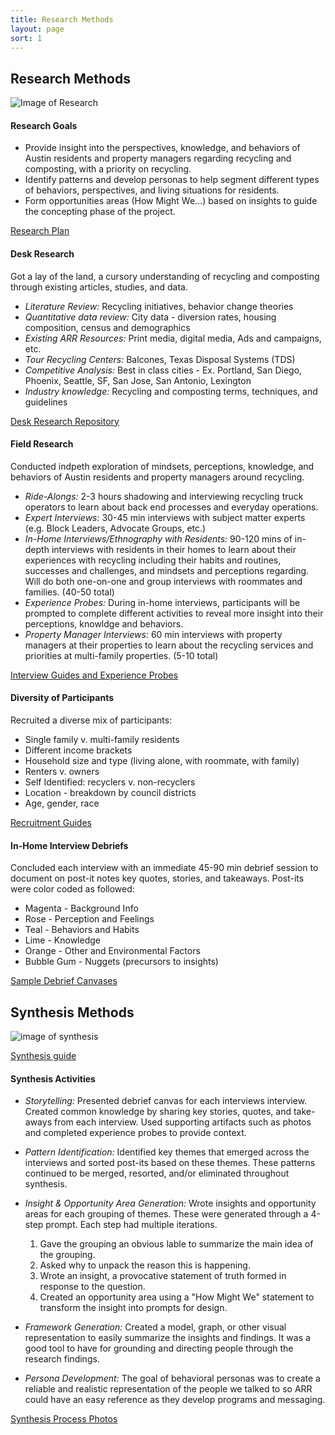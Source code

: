 ```yaml
---
title: Research Methods
layout: page
sort: 1
---
```


## Research Methods


![Image of Research](https://github.com/cityofaustin/dti-resource-recovery/blob/master/images/IMG_0459.JPG?raw=true)

#### Research Goals

* Provide insight into the perspectives, knowledge, and behaviors of Austin residents and property managers regarding recycling and composting, with a priority on recycling.
* Identify patterns and develop personas to help segment different types of behaviors, perspectives, and living situations for residents.
* Form opportunities areas (How Might We...) based on insights to guide the concepting phase of the project. 

[Research Plan](https://docs.google.com/document/d/1ypJoEpigzw7-MDAyV4l63VLty6Kezx7DlkYLeZYqImA/edit?usp=sharing) 


#### Desk Research
Got a lay of the land, a cursory understanding of recycling and composting through existing articles, studies, and data.

* *Literature Review:* Recycling initiatives, behavior change theories
* *Quantitative data review:* City data - diversion rates, housing composition, census and demographics 
* *Existing ARR Resources:* Print media, digital media, Ads and campaigns, etc. 
* *Tour Recycling Centers:* Balcones, Texas Disposal Systems (TDS)
* *Competitive Analysis:* Best in class cities - Ex. Portland, San Diego, Phoenix, Seattle, SF, San Jose, San Antonio, Lexington
* *Industry knowledge:* Recycling and composting terms, techniques, and guidelines

[Desk Research Repository](https://airtable.com/shrG19VrtiCEQ0kPw)

#### Field Research
Conducted indpeth exploration of mindsets, perceptions, knowledge, and behaviors of Austin residents and property managers around recycling.

* *Ride-Alongs:* 2-3 hours shadowing and interviewing recycling truck operators to learn about back end processes and everyday operations.
* *Expert Interviews:* 30-45 min interviews with subject matter experts (e.g. Block Leaders, Advocate Groups, etc.)
* *In-Home Interviews/Ethnography with Residents:* 90-120 mins of in-depth interviews with residents in their homes to learn about their experiences with recycling including their habits and routines, successes and challenges, and mindsets and perceptions regarding. Will do both one-on-one and group interviews with roommates and families. (40-50 total)
* *Experience Probes:* During in-home interviews, participants will be prompted to complete different activities to reveal more insight into their perceptions, knowldge and behaviors. 
* *Property Manager Interviews:* 60 min interviews with property managers at their properties to learn about the recycling services and priorities at multi-family properties. (5-10 total)

[Interview Guides and Experience Probes](https://drive.google.com/open?id=0B0ZCxe9t4WXDVVRtWnFwMkMwVms)

#### Diversity of Participants
Recruited a diverse mix of participants:

* Single family v. multi-family residents
* Different income brackets
* Household size and type (living alone, with roommate, with family)
* Renters v. owners
* Self Identified: recyclers v. non-recyclers
* Location - breakdown by council districts
* Age, gender, race

[Recruitment Guides](https://drive.google.com/open?id=0B0ZCxe9t4WXDUVEtWnJRNG1ldGc)

#### In-Home Interview Debriefs
Concluded each interview with an immediate 45-90 min debrief session to document on post-it notes key quotes, stories, and takeaways. Post-its were color coded as followed:

* Magenta - Background Info
* Rose - Perception and Feelings
* Teal - Behaviors and Habits
* Lime - Knowledge
* Orange - Other and Environmental Factors
* Bubble Gum - Nuggets (precursors to insights)

[Sample Debrief Canvases](https://drive.google.com/drive/folders/0B1h7yUJL74THSnRaQkdnSkk2QlE?usp=sharing)


## Synthesis Methods

![image of synthesis](https://github.com/cityofaustin/dti-resource-recovery/blob/master/images/memi_tom_synthesis.JPG?raw=true)

[Synthesis guide](https://drive.google.com/drive/folders/0B0ZCxe9t4WXDTGRCOHRrNjNuZ2s?usp=sharing)

#### Synthesis Activities

* *Storytelling:* Presented debrief canvas for each interviews interview. Created common knowledge by sharing key stories, quotes, and take-aways from each interview. Used supporting artifacts such as photos and completed experience probes to provide context. 
* *Pattern Identification:* Identified key themes that emerged across the interviews and sorted post-its based on these themes. These patterns continued to be merged, resorted, and/or eliminated throughout synthesis.
* *Insight & Opportunity Area Generation:* Wrote insights and opportunity areas for each grouping of themes. These were generated through a 4-step prompt. Each step had multiple iterations. 

   1. Gave the grouping an obvious lable to summarize the main idea of the grouping.
   2. Asked why to unpack the reason this is happening.
   3. Wrote an insight, a provocative statement of truth formed in response to the question.
   4. Created an opportunity area using a "How Might We" statement to transform the insight into prompts for design.
   
* *Framework Generation:* Created a model, graph, or other visual representation to easily summarize the insights and findings. It was a good tool to have for grounding and directing people through the research findings.
* *Persona Development:* The goal of behavioral personas was to create a reliable and realistic representation of the people we talked to so ARR could have an easy reference as they develop programs and messaging. 

[Synthesis Process Photos](https://drive.google.com/open?id=0B0ZCxe9t4WXDSmhoUUdUdlQ3S1k)
